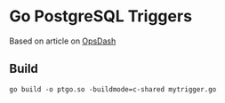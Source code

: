 # Go PostgreSQL Triggers

Based on article on [OpsDash](https://www.opsdash.com/blog/postgresql-triggers-golang.html)

## Build

`go build -o ptgo.so -buildmode=c-shared mytrigger.go`
